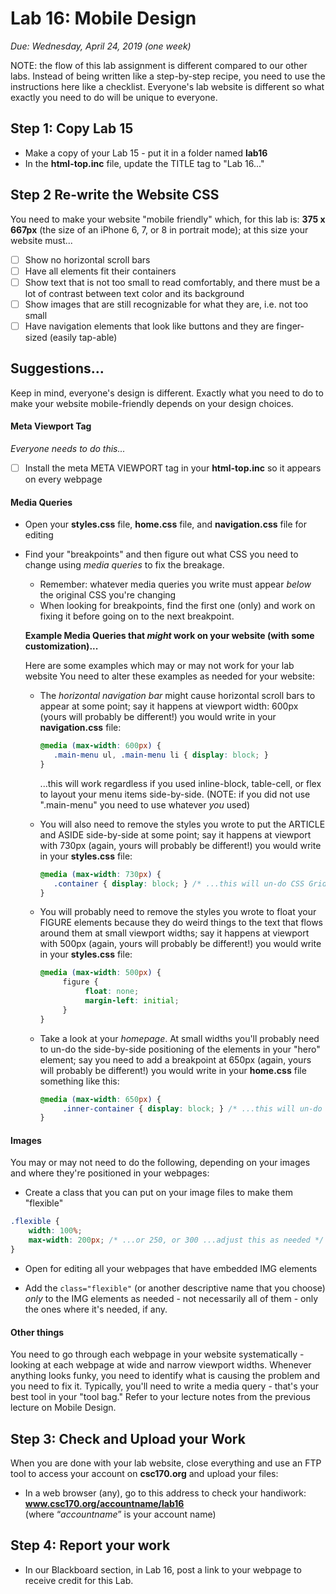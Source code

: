 # Lab 16: Mobile Design
*Due: Wednesday, April 24, 2019 (one week)*

NOTE: the flow of this lab assignment is different compared to our other labs.  Instead of being written like a step-by-step recipe, you need to use the instructions here like a checklist.  Everyone's lab website is different so what exactly you need to do will be unique to everyone.

## Step 1: Copy Lab 15

- Make a copy of your Lab 15 - put it in a folder named **lab16**
- In the **html-top.inc** file, update the TITLE tag to "Lab 16..."

## Step 2 Re-write the Website CSS

You need to make your website "mobile friendly" which, for this lab is: **375 x 667px** (the size of an iPhone 6, 7, or 8 in portrait mode); at this size your website must...

- [ ] Show no horizontal scroll bars
- [ ] Have all elements fit their containers
- [ ] Show text that is not too small to read comfortably, and there must be a lot of contrast between text color and its background
- [ ] Show images that are still recognizable for what they are, i.e. not too small
- [ ] Have navigation elements that look like buttons and they are finger-sized (easily tap-able)

## Suggestions...

Keep in mind, everyone's design is different.  Exactly what you need to do to make your website mobile-friendly depends on your design choices.

#### Meta Viewport Tag

*Everyone needs to do this...*

- [ ] Install the meta META VIEWPORT tag in your **html-top.inc** so it appears on every webpage

#### Media Queries

- Open your **styles.css** file, **home.css** file, and **navigation.css** file for editing

- Find your "breakpoints" and then figure out what CSS you need to change using *media queries* to fix the breakage.  

   - Remember: whatever media queries you write must appear *below* the original CSS you're changing
   - When looking for breakpoints, find the first one (only) and work on fixing it before going on to the next breakpoint.

   **Example Media Queries that *might* work on your website (with some customization)...**

   Here are some examples which may or may not work for your lab website  You need to alter these examples as needed for your website:

   - The *horizontal navigation bar* might cause horizontal scroll bars to appear at some point; say it happens at viewport width: 600px (yours will probably be different!) you would write in your **navigation.css** file:

     ```css
     @media (max-width: 600px) {
     	.main-menu ul, .main-menu li { display: block; } 
     }
     ```

     ...this will work regardless if you used inline-block, table-cell, or flex to layout your menu items side-by-side.  (NOTE: if you did not use ".main-menu" you need to use whatever *you* used)

   - You will also need to remove the styles you wrote to put the ARTICLE and ASIDE side-by-side at some point; say it happens at viewport with 730px (again, yours will probably be different!) you would write in your **styles.css** file:

     ```css
     @media (max-width: 730px) {
     	.container { display: block; } /* ...this will un-do CSS Grid on the container */
     } 
     ```

   - You will probably need to remove the styles you wrote to float your FIGURE elements because they do weird things to the text that flows around them at small viewport widths; say it happens at viewport with 500px (again, yours will probably be different!) you would write in your **styles.css** file:

     ```css
     @media (max-width: 500px) {
          figure {
               float: none;
               margin-left: initial;
          }
     } 
     ```

   - Take a look at your *homepage*.  At small widths you'll probably need to un-do the side-by-side positioning of the elements in your "hero" element; say you need to add a breakpoint at 650px (again, yours will probably be different!) you would write in your **home.css** file something like this:

     ```css
     @media (max-width: 650px) {
          .inner-container { display: block; } /* ...this will un-do CSS Grid on the container */
     }
     ```

#### Images

You may or may not need to do the following, depending on your images and where they're positioned in your webpages:

- Create a class that you can put on your image files to make them "flexible"


```css
.flexible {
    width: 100%;
    max-width: 200px; /* ...or 250, or 300 ...adjust this as needed */
}
```

- Open for editing all your webpages that have embedded IMG elements 

- Add the `class="flexible"` (or another descriptive name that you choose) *only* to the IMG elements as needed - not necessarily all of them - only the ones where it's needed, if any.

#### Other things

You need to go through each webpage in your website systematically - looking at each webpage at wide and narrow viewport widths.  Whenever anything looks funky, you need to identify what is causing the problem and you need to fix it.  Typically, you'll need to write a media query - that's your best tool in your "tool bag."  Refer to your lecture notes from the previous lecture on Mobile Design.

## Step 3: Check and Upload your Work

When you are done with your lab website, close everything and use an FTP tool to access your account on **csc170.org** and upload your files:

- In a web browser (any), go to this address to check your handiwork:  
  **www.csc170.org/accountname/lab16**  
  (where “*accountname*” is your account name)

## Step 4: Report your work

- In our Blackboard section, in Lab 16, post a link to your webpage to receive credit for this Lab.